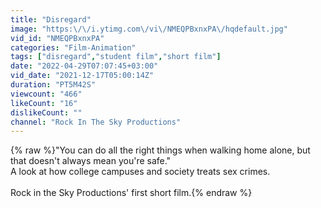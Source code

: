```yaml
---
title: "Disregard"
image: "https:\/\/i.ytimg.com\/vi\/NMEQPBxnxPA\/hqdefault.jpg"
vid_id: "NMEQPBxnxPA"
categories: "Film-Animation"
tags: ["disregard","student film","short film"]
date: "2022-04-29T07:07:45+03:00"
vid_date: "2021-12-17T05:00:14Z"
duration: "PT5M42S"
viewcount: "466"
likeCount: "16"
dislikeCount: ""
channel: "Rock In The Sky Productions"
---
```

{% raw %}&quot;You can do all the right things when walking home alone, but that doesn't always mean you're safe.&quot;<br />A look at how college campuses and society treats sex crimes.<br /><br />Rock in the Sky Productions' first short film.{% endraw %}
